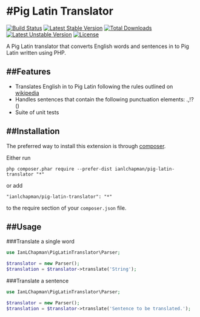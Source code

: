 #Pig Latin Translator
=============
[![Build Status](https://travis-ci.org/ianlchapman/PigLatinTranslator.svg?branch=master)](https://travis-ci.org/ianlchapman/PigLatinTranslator)
[![Latest Stable Version](https://poser.pugx.org/ianlchapman/pig-latin-translator/v/stable)](https://packagist.org/packages/ianlchapman/pig-latin-translator)
[![Total Downloads](https://poser.pugx.org/ianlchapman/pig-latin-translator/downloads)](https://packagist.org/packages/ianlchapman/pig-latin-translator)
[![Latest Unstable Version](https://poser.pugx.org/ianlchapman/pig-latin-translator/v/unstable)](https://packagist.org/packages/ianlchapman/pig-latin-translator)
[![License](https://poser.pugx.org/ianlchapman/pig-latin-translator/license)](https://packagist.org/packages/ianlchapman/pig-latin-translator)


A Pig Latin translator that converts English words and sentences in to Pig Latin written using PHP.


##Features
------------
* Translates English in to Pig Latin following the rules outlined on [wikipedia](https://en.wikipedia.org/wiki/Pig_Latin#Rules)
* Handles sentences that contain the following punctuation elements: .,!?()
* Suite of unit tests

##Installation
------------

The preferred way to install this extension is through [composer](http://getcomposer.org/download/).

Either run

```
php composer.phar require --prefer-dist ianlchapman/pig-latin-translator "*"
```

or add

```
"ianlchapman/pig-latin-translator": "*"
```

to the require section of your `composer.json` file.


##Usage
-----

###Translate a single word
```php
use IanLChapman\PigLatinTranslator\Parser;

$translator = new Parser();
$translation = $translator->translate('String');
```

###Translate a sentence
```php
use IanLChapman\PigLatinTranslator\Parser;

$translator = new Parser();
$translation = $translator->translate('Sentence to be translated.');
```